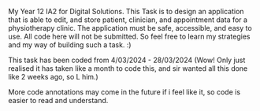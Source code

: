 My Year 12 IA2 for Digital Solutions. This Task is to design an application that is able to edit, and store patient, clinician, and appointment data for a physiotherapy clinic. The application must be safe, accessible, and easy to use. All code here will not be submitted. So feel free to learn my strategies and my way of building such a task. :)

This task has been coded from 4/03/2024 - 28/03/2024 (Wow! Only just realised it has taken like a month to code this, and sir wanted all this done like 2 weeks ago, so L him.)

More code annotations may come in the future if i feel like it, so code is easier to read and understand.
